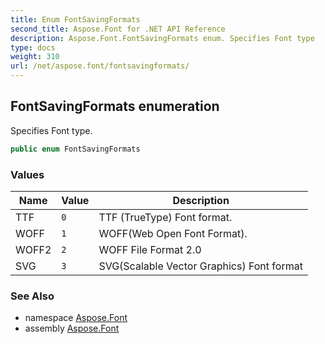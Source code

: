 ```yaml
---
title: Enum FontSavingFormats
second_title: Aspose.Font for .NET API Reference
description: Aspose.Font.FontSavingFormats enum. Specifies Font type
type: docs
weight: 310
url: /net/aspose.font/fontsavingformats/
---
```

## FontSavingFormats enumeration

Specifies Font type.

```csharp
public enum FontSavingFormats
```

### Values

| Name | Value | Description |
| --- | --- | --- |
| TTF | `0` | TTF (TrueType) Font format. |
| WOFF | `1` | WOFF(Web Open Font Format). |
| WOFF2 | `2` | WOFF File Format 2.0 |
| SVG | `3` | SVG(Scalable Vector Graphics) Font format |

### See Also

* namespace [Aspose.Font](../../aspose.font/)
* assembly [Aspose.Font](../../)


